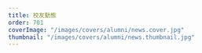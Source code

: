 ```yaml
---
title: 校友動態
order: 701
coverImage: "/images/covers/alumni/news.cover.jpg"
thumbnail: "/images/covers/alumni/news.thumbnail.jpg"
---
```

